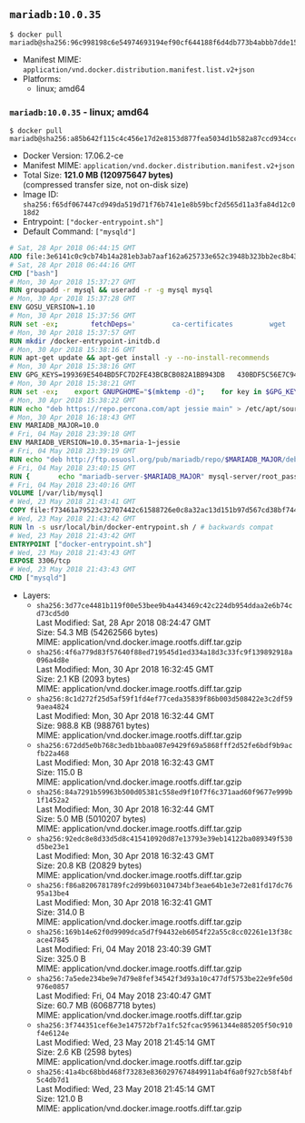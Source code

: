 ## `mariadb:10.0.35`

```console
$ docker pull mariadb@sha256:96c998198c6e54974693194ef90cf644188f6d4db773b4abbb7dde158d8a2de2
```

-	Manifest MIME: `application/vnd.docker.distribution.manifest.list.v2+json`
-	Platforms:
	-	linux; amd64

### `mariadb:10.0.35` - linux; amd64

```console
$ docker pull mariadb@sha256:a85b642f115c4c456e17d2e8153d877fea5034d1b582a87ccd934cccd8f5cac1
```

-	Docker Version: 17.06.2-ce
-	Manifest MIME: `application/vnd.docker.distribution.manifest.v2+json`
-	Total Size: **121.0 MB (120975647 bytes)**  
	(compressed transfer size, not on-disk size)
-	Image ID: `sha256:f65df067447cd949da519d71f76b741e1e8b59bcf2d565d11a3fa84d12c018d2`
-	Entrypoint: `["docker-entrypoint.sh"]`
-	Default Command: `["mysqld"]`

```dockerfile
# Sat, 28 Apr 2018 06:44:15 GMT
ADD file:3e6141c0c9cb74b14a281eb3ab7aaf162a625733e652c3948b323bb2ec8b4343 in / 
# Sat, 28 Apr 2018 06:44:16 GMT
CMD ["bash"]
# Mon, 30 Apr 2018 15:37:27 GMT
RUN groupadd -r mysql && useradd -r -g mysql mysql
# Mon, 30 Apr 2018 15:37:28 GMT
ENV GOSU_VERSION=1.10
# Mon, 30 Apr 2018 15:37:56 GMT
RUN set -ex; 		fetchDeps=' 		ca-certificates 		wget 	'; 	apt-get update; 	apt-get install -y --no-install-recommends $fetchDeps; 	rm -rf /var/lib/apt/lists/*; 		dpkgArch="$(dpkg --print-architecture | awk -F- '{ print $NF }')"; 	wget -O /usr/local/bin/gosu "https://github.com/tianon/gosu/releases/download/$GOSU_VERSION/gosu-$dpkgArch"; 	wget -O /usr/local/bin/gosu.asc "https://github.com/tianon/gosu/releases/download/$GOSU_VERSION/gosu-$dpkgArch.asc"; 		export GNUPGHOME="$(mktemp -d)"; 	gpg --keyserver ha.pool.sks-keyservers.net --recv-keys B42F6819007F00F88E364FD4036A9C25BF357DD4; 	gpg --batch --verify /usr/local/bin/gosu.asc /usr/local/bin/gosu; 	rm -r "$GNUPGHOME" /usr/local/bin/gosu.asc; 		chmod +x /usr/local/bin/gosu; 	gosu nobody true; 		apt-get purge -y --auto-remove $fetchDeps
# Mon, 30 Apr 2018 15:37:57 GMT
RUN mkdir /docker-entrypoint-initdb.d
# Mon, 30 Apr 2018 15:38:16 GMT
RUN apt-get update && apt-get install -y --no-install-recommends 		apt-transport-https ca-certificates 		pwgen 	&& rm -rf /var/lib/apt/lists/*
# Mon, 30 Apr 2018 15:38:16 GMT
ENV GPG_KEYS=199369E5404BD5FC7D2FE43BCBCB082A1BB943DB 	430BDF5C56E7C94E848EE60C1C4CBDCDCD2EFD2A 	4D1BB29D63D98E422B2113B19334A25F8507EFA5
# Mon, 30 Apr 2018 15:38:21 GMT
RUN set -ex; 	export GNUPGHOME="$(mktemp -d)"; 	for key in $GPG_KEYS; do 		gpg --keyserver ha.pool.sks-keyservers.net --recv-keys "$key"; 	done; 	gpg --export $GPG_KEYS > /etc/apt/trusted.gpg.d/mariadb.gpg; 	rm -r "$GNUPGHOME"; 	apt-key list
# Mon, 30 Apr 2018 15:38:22 GMT
RUN echo "deb https://repo.percona.com/apt jessie main" > /etc/apt/sources.list.d/percona.list 	&& { 		echo 'Package: *'; 		echo 'Pin: release o=Percona Development Team'; 		echo 'Pin-Priority: 998'; 	} > /etc/apt/preferences.d/percona
# Mon, 30 Apr 2018 16:18:43 GMT
ENV MARIADB_MAJOR=10.0
# Fri, 04 May 2018 23:39:18 GMT
ENV MARIADB_VERSION=10.0.35+maria-1~jessie
# Fri, 04 May 2018 23:39:19 GMT
RUN echo "deb http://ftp.osuosl.org/pub/mariadb/repo/$MARIADB_MAJOR/debian jessie main" > /etc/apt/sources.list.d/mariadb.list 	&& { 		echo 'Package: *'; 		echo 'Pin: release o=MariaDB'; 		echo 'Pin-Priority: 999'; 	} > /etc/apt/preferences.d/mariadb
# Fri, 04 May 2018 23:40:15 GMT
RUN { 		echo "mariadb-server-$MARIADB_MAJOR" mysql-server/root_password password 'unused'; 		echo "mariadb-server-$MARIADB_MAJOR" mysql-server/root_password_again password 'unused'; 	} | debconf-set-selections 	&& apt-get update 	&& apt-get install -y 		"mariadb-server=$MARIADB_VERSION" 		percona-xtrabackup 		socat 	&& rm -rf /var/lib/apt/lists/* 	&& sed -ri 's/^user\s/#&/' /etc/mysql/my.cnf /etc/mysql/conf.d/* 	&& rm -rf /var/lib/mysql && mkdir -p /var/lib/mysql /var/run/mysqld 	&& chown -R mysql:mysql /var/lib/mysql /var/run/mysqld 	&& chmod 777 /var/run/mysqld 	&& find /etc/mysql/ -name '*.cnf' -print0 		| xargs -0 grep -lZE '^(bind-address|log)' 		| xargs -rt -0 sed -Ei 's/^(bind-address|log)/#&/' 	&& echo '[mysqld]\nskip-host-cache\nskip-name-resolve' > /etc/mysql/conf.d/docker.cnf
# Fri, 04 May 2018 23:40:16 GMT
VOLUME [/var/lib/mysql]
# Wed, 23 May 2018 21:43:41 GMT
COPY file:f73461a79523c32707442c61588726e0c8a32ac13d151b97d567cd38bf7443d4 in /usr/local/bin/ 
# Wed, 23 May 2018 21:43:42 GMT
RUN ln -s usr/local/bin/docker-entrypoint.sh / # backwards compat
# Wed, 23 May 2018 21:43:42 GMT
ENTRYPOINT ["docker-entrypoint.sh"]
# Wed, 23 May 2018 21:43:43 GMT
EXPOSE 3306/tcp
# Wed, 23 May 2018 21:43:43 GMT
CMD ["mysqld"]
```

-	Layers:
	-	`sha256:3d77ce4481b119f00e53bee9b4a443469c42c224db954ddaa2e6b74cd73cd5d0`  
		Last Modified: Sat, 28 Apr 2018 08:24:47 GMT  
		Size: 54.3 MB (54262566 bytes)  
		MIME: application/vnd.docker.image.rootfs.diff.tar.gzip
	-	`sha256:4f6a779d83f57640f88ed719545d1ed334a18d3c33fc9f139892918a096a4d8e`  
		Last Modified: Mon, 30 Apr 2018 16:32:45 GMT  
		Size: 2.1 KB (2093 bytes)  
		MIME: application/vnd.docker.image.rootfs.diff.tar.gzip
	-	`sha256:8c1d272f25d5af59f1fd4ef77ceda35839f86b003d508422e3c2df599aea4824`  
		Last Modified: Mon, 30 Apr 2018 16:32:44 GMT  
		Size: 988.8 KB (988761 bytes)  
		MIME: application/vnd.docker.image.rootfs.diff.tar.gzip
	-	`sha256:672dd5e0b768c3edb1bbaa087e9429f69a5868fff2d52fe6bdf9b9acfb22a468`  
		Last Modified: Mon, 30 Apr 2018 16:32:43 GMT  
		Size: 115.0 B  
		MIME: application/vnd.docker.image.rootfs.diff.tar.gzip
	-	`sha256:84a7291b59963b500d05381c558ed9f10f7f6c371aad60f9677e999b1f1452a2`  
		Last Modified: Mon, 30 Apr 2018 16:32:44 GMT  
		Size: 5.0 MB (5010207 bytes)  
		MIME: application/vnd.docker.image.rootfs.diff.tar.gzip
	-	`sha256:92edc8e8d33d5d8c415410920d87e13793e39eb14122ba089349f530d5be23e1`  
		Last Modified: Mon, 30 Apr 2018 16:32:43 GMT  
		Size: 20.8 KB (20829 bytes)  
		MIME: application/vnd.docker.image.rootfs.diff.tar.gzip
	-	`sha256:f86a8206781789fc2d99b603104734bf3eae64b1e3e72e81fd17dc7695a13be4`  
		Last Modified: Mon, 30 Apr 2018 16:32:41 GMT  
		Size: 314.0 B  
		MIME: application/vnd.docker.image.rootfs.diff.tar.gzip
	-	`sha256:169b14e62f0d9909dca5d7f94432eb6054f22a55c8cc02261e13f38cace47845`  
		Last Modified: Fri, 04 May 2018 23:40:39 GMT  
		Size: 325.0 B  
		MIME: application/vnd.docker.image.rootfs.diff.tar.gzip
	-	`sha256:7a5ede234be9e7d79e8fef34542f3d93a10c477df5753be22e9fe50d976e0857`  
		Last Modified: Fri, 04 May 2018 23:40:47 GMT  
		Size: 60.7 MB (60687718 bytes)  
		MIME: application/vnd.docker.image.rootfs.diff.tar.gzip
	-	`sha256:3f744351cef6e3e147572bf7a1fc52fcac95961344e885205f50c910f4e6124e`  
		Last Modified: Wed, 23 May 2018 21:45:14 GMT  
		Size: 2.6 KB (2598 bytes)  
		MIME: application/vnd.docker.image.rootfs.diff.tar.gzip
	-	`sha256:41a4bc68bbd468f73283e8360297674849911ab4f6a0f927cb58f4bf5c4db7d1`  
		Last Modified: Wed, 23 May 2018 21:45:14 GMT  
		Size: 121.0 B  
		MIME: application/vnd.docker.image.rootfs.diff.tar.gzip
